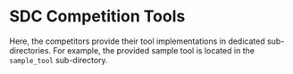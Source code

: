 # SDC Competition Tools
Here, the competitors provide their tool implementations in dedicated sub-directories.
For example, the provided sample tool is located in the `sample_tool` sub-directory.
